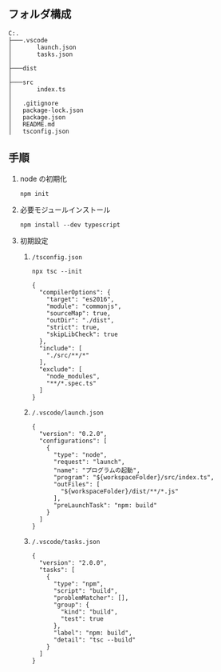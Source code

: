 ## フォルダ構成

```
C:.
├───.vscode
│       launch.json
│       tasks.json
│       
├───dist
│       
├───src
│       index.ts
│
│   .gitignore
│   package-lock.json
│   package.json
│   README.md
│   tsconfig.json
```

## 手順

1. node の初期化

    ```
    npm init
    ```

1. 必要モジュールインストール
    ```
    npm install --dev typescript 
    ```

1. 初期設定

    1. `/tsconfig.json`

        ```
        npx tsc --init
        ```

        ```
        {
          "compilerOptions": {
            "target": "es2016",
            "module": "commonjs",
            "sourceMap": true,
            "outDir": "./dist",
            "strict": true, 
            "skipLibCheck": true
          },
          "include": [
            "./src/**/*"
          ],
          "exclude": [
            "node_modules",
            "**/*.spec.ts"
          ]
        }
        ```

    1. `/.vscode/launch.json`

        ```
        {
          "version": "0.2.0",
          "configurations": [
            {
              "type": "node",
              "request": "launch",
              "name": "プログラムの起動",
              "program": "${workspaceFolder}/src/index.ts",
              "outFiles": [
                "${workspaceFolder}/dist/**/*.js"
              ],
              "preLaunchTask": "npm: build"
            }
          ]
        }
        ```

    1. `/.vscode/tasks.json`

        ```
        {
          "version": "2.0.0",
          "tasks": [
            {
              "type": "npm",
              "script": "build",
              "problemMatcher": [],
              "group": {
                "kind": "build",
                "test": true
              },
              "label": "npm: build",
              "detail": "tsc --build"
            }
          ]
        }
        ```


